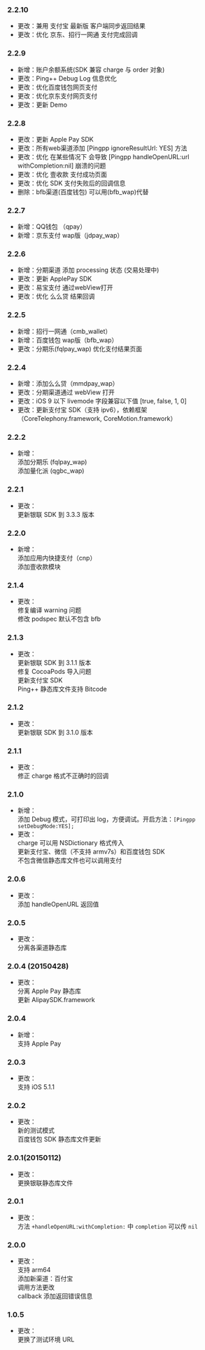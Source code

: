 ### 2.2.10
- 更改：兼用 支付宝 最新版 客户端同步返回结果
- 更改：优化 京东、招行一网通 支付完成回调

### 2.2.9
- 新增：账户余额系统(SDK 兼容 charge 与 order 对象)
- 更改：Ping++ Debug Log 信息优化
- 更改：优化百度钱包网页支付
- 更改：优化京东支付网页支付
- 更改：更新 Demo

### 2.2.8
- 更改：更新 Apple Pay SDK
- 更改：所有web渠道添加 [Pingpp ignoreResultUrl: YES] 方法
- 更改：优化 在某些情况下 会导致 [Pingpp handleOpenURL:url withCompletion:nil] 崩溃的问题
- 更改：优化 壹收款 支付成功页面
- 更改：优化 SDK 支付失败后的回调信息
- 删除：bfb渠道(百度钱包) 可以用(bfb_wap)代替

### 2.2.7
- 新增：QQ钱包 （qpay）
- 新增：京东支付 wap版（jdpay_wap）

### 2.2.6
- 新增：分期渠道 添加 processing 状态 (交易处理中)
- 更改：更新 ApplePay SDK
- 更改：易宝支付 通过webView打开
- 更改：优化 么么贷 结果回调

### 2.2.5
- 新增：招行一网通（cmb_wallet）
- 新增：百度钱包 wap版（bfb_wap）
- 更改：分期乐(fqlpay_wap) 优化支付结果页面

### 2.2.4
- 新增：添加么么贷（mmdpay_wap）
- 更改：分期渠道通过 webView 打开
- 更改：iOS 9 以下 livemode 字段兼容以下值 [true, false, 1, 0]
- 更改：更新支付宝 SDK（支持 ipv6），依赖框架（CoreTelephony.framework, CoreMotion.framework）

### 2.2.2
* 新增：  
添加分期乐 (fqlpay_wap)    
添加量化派 (qgbc_wap)

### 2.2.1
* 更改：  
更新银联 SDK 到 3.3.3 版本

### 2.2.0
* 新增：  
添加应用内快捷支付（cnp）  
添加壹收款模块

### 2.1.4
* 更改：  
修复编译 warning 问题  
修改 podspec 默认不包含 bfb

### 2.1.3
* 更改：  
更新银联 SDK 到 3.1.1 版本  
修复 CocoaPods 导入问题  
更新支付宝 SDK  
Ping++ 静态库文件支持 Bitcode

### 2.1.2
* 更改：  
更新银联 SDK 到 3.1.0 版本

### 2.1.1
* 更改：  
修正 charge 格式不正确时的回调

### 2.1.0
* 新增：  
添加 Debug 模式，可打印出 log，方便调试。开启方法：`[Pingpp setDebugMode:YES];`
* 更改：  
charge 可以用 NSDictionary 格式传入  
更新支付宝、微信（不支持 armv7s）和百度钱包 SDK  
不包含微信静态库文件也可以调用支付

### 2.0.6
* 更改：  
添加 handleOpenURL 返回值

### 2.0.5
* 更改：  
分离各渠道静态库

### 2.0.4 (20150428)
* 更改：  
分离 Apple Pay 静态库  
更新 AlipaySDK.framework

### 2.0.4
* 新增：  
支持 Apple Pay

### 2.0.3
* 更改：  
支持 iOS 5.1.1

### 2.0.2
* 更改：  
新的测试模式  
百度钱包 SDK 静态库文件更新

### 2.0.1(20150112)
* 更改：  
更换银联静态库文件

### 2.0.1
* 更改：  
方法 `+handleOpenURL:withCompletion:` 中 `completion` 可以传 `nil`

### 2.0.0
* 更改：  
支持 arm64  
添加新渠道：百付宝  
调用方法更改  
callback 添加返回错误信息

### 1.0.5
* 更改：  
更换了测试环境 URL
